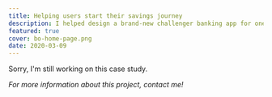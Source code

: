 ```yaml
---
title: Helping users start their savings journey
description: I helped design a brand-new challenger banking app for one of the UK’s best-known financial brands. 
featured: true
cover: bo-home-page.png
date: 2020-03-09
---
```


Sorry, I'm still working on this case study. 

*For more information about this project, contact me!*

